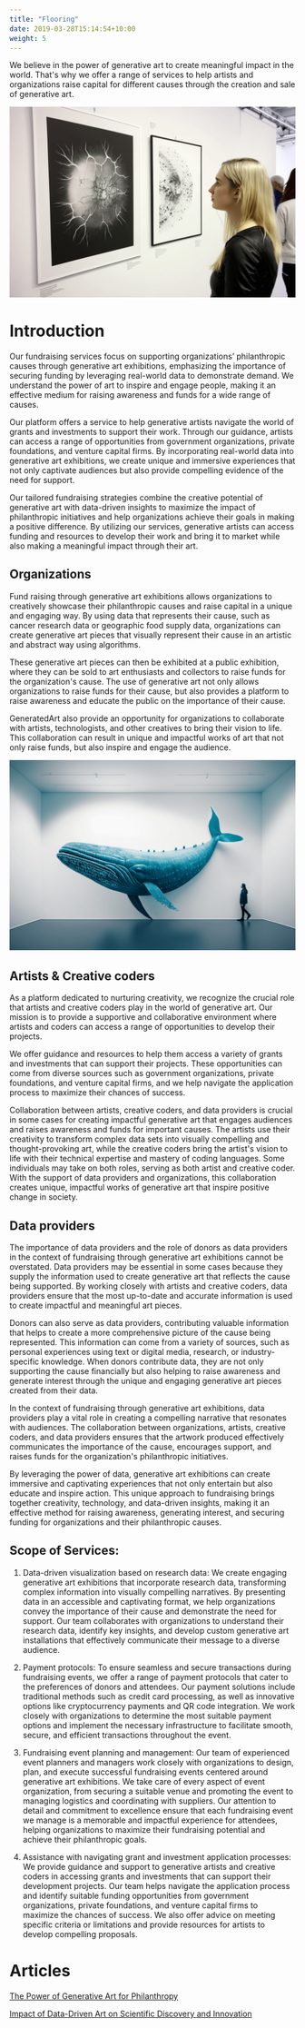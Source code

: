 ```yaml
---
title: "Flooring"
date: 2019-03-28T15:14:54+10:00
weight: 5
---
```


We believe in the power of generative art to create meaningful impact in the world. That's why we offer a range of services to help artists and organizations raise capital for different causes through the creation and sale of generative art.

![Fund raising](/images/illustrations/fund-raising.png)

# Introduction

Our fundraising services focus on supporting organizations’ philanthropic causes through generative art exhibitions, emphasizing the importance of securing funding by leveraging real-world data to demonstrate demand. We understand the power of art to inspire and engage people, making it an effective medium for raising awareness and funds for a wide range of causes.

Our platform offers a service to help generative artists navigate the world of grants and investments to support their work. Through our guidance, artists can access a range of opportunities from government organizations, private foundations, and venture capital firms. By incorporating real-world data into generative art exhibitions, we create unique and immersive experiences that not only captivate audiences but also provide compelling evidence of the need for support.

Our tailored fundraising strategies combine the creative potential of generative art with data-driven insights to maximize the impact of philanthropic initiatives and help organizations achieve their goals in making a positive difference. By utilizing our services, generative artists can access funding and resources to develop their work and bring it to market while also making a meaningful impact through their art.

## Organizations

Fund raising through generative art exhibitions allows organizations to creatively showcase their philanthropic causes and raise capital in a unique and engaging way. By using data that represents their cause, such as cancer research data or geographic food supply data, organizations can create generative art pieces that visually represent their cause in an artistic and abstract way using algorithms.

These generative art pieces can then be exhibited at a public exhibition, where they can be sold to art enthusiasts and collectors to raise funds for the organization's cause. The use of generative art not only allows organizations to raise funds for their cause, but also provides a platform to raise awareness and educate the public on the importance of their cause.

GeneratedArt also provide an opportunity for organizations to collaborate with artists, technologists, and other creatives to bring their vision to life. This collaboration can result in unique and impactful works of art that not only raise funds, but also inspire and engage the audience.

![Organizations](/images/illustrations/blue.png)

## Artists & Creative coders

As a platform dedicated to nurturing creativity, we recognize the crucial role that artists and creative coders play in the world of generative art. Our mission is to provide a supportive and collaborative environment where artists and coders can access a range of opportunities to develop their projects.

We offer guidance and resources to help them access a variety of grants and investments that can support their projects. These opportunities can come from diverse sources such as government organizations, private foundations, and venture capital firms, and we help navigate the application process to maximize their chances of success.

Collaboration between artists, creative coders, and data providers is crucial in some cases for creating impactful generative art that engages audiences and raises awareness and funds for important causes. The artists use their creativity to transform complex data sets into visually compelling and thought-provoking art, while the creative coders bring the artist's vision to life with their technical expertise and mastery of coding languages. Some individuals may take on both roles, serving as both artist and creative coder. With the support of data providers and organizations, this collaboration creates unique, impactful works of generative art that inspire positive change in society.

## Data providers

The importance of data providers and the role of donors as data providers in the context of fundraising through generative art exhibitions cannot be overstated. Data providers may be essential in some cases because they supply the information used to create generative art that reflects the cause being supported. By working closely with artists and creative coders, data providers ensure that the most up-to-date and accurate information is used to create impactful and meaningful art pieces.

Donors can also serve as data providers, contributing valuable information that helps to create a more comprehensive picture of the cause being represented. This information can come from a variety of sources, such as personal experiences using text or digital media, research, or industry-specific knowledge. When donors contribute data, they are not only supporting the cause financially but also helping to raise awareness and generate interest through the unique and engaging generative art pieces created from their data.

In the context of fundraising through generative art exhibitions, data providers play a vital role in creating a compelling narrative that resonates with audiences. The collaboration between organizations, artists, creative coders, and data providers ensures that the artwork produced effectively communicates the importance of the cause, encourages support, and raises funds for the organization's philanthropic initiatives.

By leveraging the power of data, generative art exhibitions can create immersive and captivating experiences that not only entertain but also educate and inspire action. This unique approach to fundraising brings together creativity, technology, and data-driven insights, making it an effective method for raising awareness, generating interest, and securing funding for organizations and their philanthropic causes.

## Scope of Services:

1. Data-driven visualization based on research data: We create engaging generative art exhibitions that incorporate research data, transforming complex information into visually compelling narratives. By presenting data in an accessible and captivating format, we help organizations convey the importance of their cause and demonstrate the need for support. Our team collaborates with organizations to understand their research data, identify key insights, and develop custom generative art installations that effectively communicate their message to a diverse audience.

2. Payment protocols: To ensure seamless and secure transactions during fundraising events, we offer a range of payment protocols that cater to the preferences of donors and attendees. Our payment solutions include traditional methods such as credit card processing, as well as innovative options like cryptocurrency payments and QR code integration. We work closely with organizations to determine the most suitable payment options and implement the necessary infrastructure to facilitate smooth, secure, and efficient transactions throughout the event.

3. Fundraising event planning and management: Our team of experienced event planners and managers work closely with organizations to design, plan, and execute successful fundraising events centered around generative art exhibitions. We take care of every aspect of event organization, from securing a suitable venue and promoting the event to managing logistics and coordinating with suppliers. Our attention to detail and commitment to excellence ensure that each fundraising event we manage is a memorable and impactful experience for attendees, helping organizations to maximize their fundraising potential and achieve their philanthropic goals.

4. Assistance with navigating grant and investment application processes: We provide guidance and support to generative artists and creative coders in accessing grants and investments that can support their development projects. Our team helps navigate the application process and identify suitable funding opportunities from government organizations, private foundations, and venture capital firms to maximize the chances of success. We also offer advice on meeting specific criteria or limitations and provide resources for artists to develop compelling proposals. 

# Articles

[The Power of Generative Art for Philanthropy](https://medium.com/generatedart/the-power-of-generative-art-for-philanthropy-953d655dda08)

[Impact of Data-Driven Art on Scientific Discovery and Innovation](https://medium.com/generatedart/impact-of-data-driven-art-on-scientific-discovery-and-innovation-c60f126aeb65)
